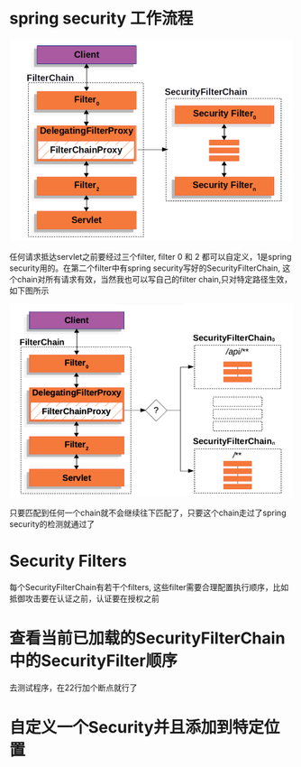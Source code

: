 # spring security 工作流程

![image](./image/security-filter-chain.png)

任何请求抵达servlet之前要经过三个filter, filter 0 和 2 都可以自定义，1是spring security用的。在第二个filter中有spring security写好的SecurityFilterChain, 这个chain对所有请求有效，当然我也可以写自己的filter chain,只对特定路径生效，如下图所示

![image1](./image//security-filter-chain-1.png)

只要匹配到任何一个chain就不会继续往下匹配了，只要这个chain走过了spring security的检测就通过了

# Security Filters
每个SecurityFilterChain有若干个filters, 这些filter需要合理配置执行顺序，比如抵御攻击要在认证之前，认证要在授权之前

# 查看当前已加载的SecurityFilterChain中的SecurityFilter顺序
去测试程序，在22行加个断点就行了

# 自定义一个Security并且添加到特定位置
